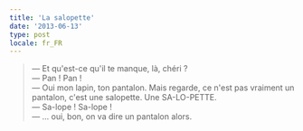 ```yaml
---
title: 'La salopette'
date: '2013-06-13'
type: post
locale: fr_FR
---
```


> — Et qu'est-ce qu'il te manque, là, chéri ?  
> — Pan ! Pan !  
> — Oui mon lapin, ton pantalon. Mais regarde, ce n'est pas vraiment un pantalon, c'est une salopette. Une SA-LO-PETTE.  
> — Sa-lope ! Sa-lope !  
> — ... oui, bon, on va dire un pantalon alors.
